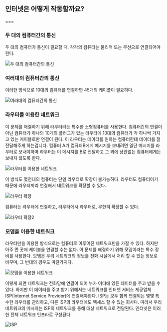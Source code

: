 ## 인터넷은 어떻게 작동할까요?
=== 
### 두 대의 컴퓨터간의 통신
두 대의 컴퓨터가 통신이 필요할 때, 각각의 컴퓨터는 물리적 또는 무선으로 연결되어야 한다. 

![두 대의 컴퓨터간의 통신](https://mdn.mozillademos.org/files/8441/internet-schema-1.png)

### 여러대의 컴퓨터간의 통신
이러한 방식으로 10대의 컴퓨터를 연결하면 45개의 케이플이 필요하다.

![여러대의 컴퓨터간의 통신](https://mdn.mozillademos.org/files/8443/internet-schema-2.png)

### 라우터를 이용한 네트워크
이 문제를 해결하기 위해 라우터라는 특수한 소형컴퓨터를 사용한다. 컴퓨터간의 연결이 아닌 컴퓨터가 하나의 10개의 플러그가 있는 라우터에 10대의 컴퓨터가 각 하나씩 가지고 있는 케이블로만 연결이 된다. 이 라우터는 데이터를 원하는 컴퓨터한테 데이터를 잘 전달해주게 하는겁니다. 컴퓨터 A가 컴퓨터B에게 메시지를 보내려면 일단 메시지를 라우터로 보내야하며 라우터는 이 메시지를 B로 전달하고 그 외에 상관없는 컴퓨터에게는 보내지 않도록 한다.

![라우터를 이용한 네트워크](https://mdn.mozillademos.org/files/8445/internet-schema-3.png)

이 방식도 몇천대의 컴퓨터는 단일 라우터로 확장이 불가능하다. 라우터도 컴퓨터이기 때문에 라우터끼리 연결해서 네트워크를 확장할 수 있다.

![라우터 확장](https://mdn.mozillademos.org/files/8447/internet-schema-4.png)

컴퓨터는 라우터에 연결하고, 라우터에서 라우터로, 무한히 확장할 수 있다.

![라우터 확장2](https://mdn.mozillademos.org/files/8449/internet-schema-5.png)

### 모뎀을 이용한 네트워크
라우터만을 이용한 방식으로는 컴퓨터로 이루어진 네트워크만을 가질 수 있다. 하지만 아주 먼 곳에 케이블을 연결할 수는 없다. 이 문제를 해결하기 위해 모뎀이라는 특수 장비를 사용한다. 모뎀은 우리 네트워크의 정보를 전화 시설에서 처리 할 수 있는 정보로 바꾸며, 그 반대의 경우도 마찬가지다.

![모뎀을 이용한 네트워크](https://mdn.mozillademos.org/files/8451/internet-schema-6.png)

이렇게 되면 네트워크는 전화망에 연결이 되어 누가 어디에 있든 데이터를 주고 받을 수 있다. 하지만 이 데이터를 주고 받기 위해서는 네트워크를 인터넷 서비스 제공업체 ISP(Internet Service Provider)에 연결해야한다. ISP는 모두 함께 연결되는 몇몇 특수한 라우터를 관리하고, 다른 ISP의 라우터에도 엑세스 할 수 있는 회사다. 따라서 우리 네트워크의 메시지는 ISP의 네트워크를 통해 대상 네트워크로 전달된다. 인터넷은 이러한 전체 네트워크 인프라로 구성된다.

![ISP](https://mdn.mozillademos.org/files/8453/internet-schema-7.png)